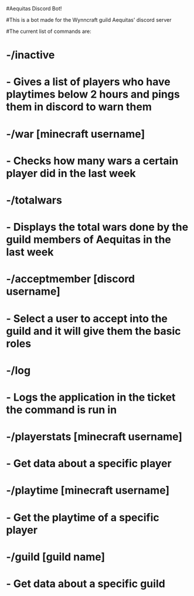 #Aequitas Discord Bot!

#This is a bot made for the Wynncraft guild Aequitas' discord server

#The current list of commands are:
#  -/inactive
#    - Gives a list of players who have playtimes below 2 hours and pings them in discord to warn them
#  -/war [minecraft username]
#    - Checks how many wars a certain player did in the last week
#  -/totalwars
#    - Displays the total wars done by the guild members of Aequitas in the last week
#  -/acceptmember [discord username]
#    - Select a user to accept into the guild and it will give them the basic roles
#  -/log
#    - Logs the application in the ticket the command is run in
#  -/playerstats [minecraft username]
#    - Get data about a specific player
#  -/playtime [minecraft username]
#    - Get the playtime of a specific player
#  -/guild [guild name]
#    - Get data about a specific guild
